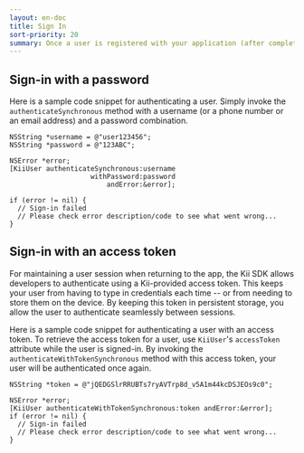 ```yaml
---
layout: en-doc
title: Sign In
sort-priority: 20
summary: Once a user is registered with your application (after completing the user verification process when required), the user can sign in with their username, phone number, or email address.
---
```

## Sign-in with a password

Here is a sample code snippet for authenticating a user.  Simply invoke the
`authenticateSynchronous` method with a username (or a phone number or an email
address) and a password combination.

```objc
NSString *username = @"user123456";
NSString *password = @"123ABC";

NSError *error;
[KiiUser authenticateSynchronous:username
                    withPassword:password
                        andError:&error];

if (error != nil) {
  // Sign-in failed
  // Please check error description/code to see what went wrong...
}
```

## Sign-in with an access token

For maintaining a user session when returning to the app, the Kii SDK allows
developers to authenticate using a Kii-provided access token. This keeps your
user from having to type in credentials each time -- or from needing to store
them on the device. By keeping this token in persistent storage, you allow the
user to authenticate seamlessly between sessions.

Here is a sample code snippet for authenticating a user with an access token.
To retrieve the access token for a user, use `KiiUser`'s `accessToken`
attribute while the user is signed-in. By invoking the
`authenticateWithTokenSynchronous` method with this access token, your user
will be authenticated once again.

```objc
NSString *token = @"jQEDGSlrRRUBTs7ryAVTrp8d_v5A1m44kcDSJEOs9c0";

NSError *error;
[KiiUser authenticateWithTokenSynchronous:token andError:&error];
if (error != nil) {
  // Sign-in failed
  // Please check error description/code to see what went wrong...
}
```
